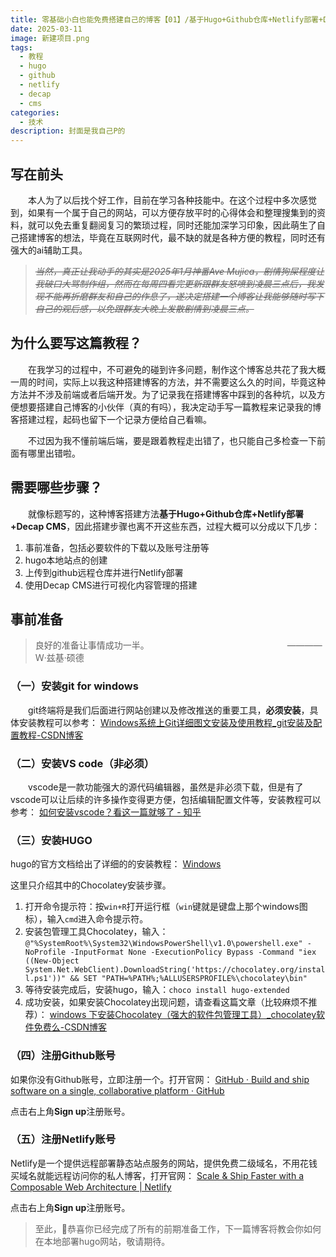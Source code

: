 ```yaml
---
title: 零基础小白也能免费搭建自己的博客【01】/基于Hugo+Github仓库+Netlify部署+Decap CMS的博客搭建教程
date: 2025-03-11
image: 新建项目.png
tags:
  - 教程
  - hugo
  - github
  - netlify
  - decap
  - cms
categories:
  - 技术
description: 封面是我自己P的
---
```

## 写在前头

　　本人为了以后找个好工作，目前在学习各种技能中。在这个过程中多次感觉到，如果有一个属于自己的网站，可以方便存放平时的心得体会和整理搜集到的资料，就可以免去重复翻阅复习的繁琐过程，同时还能加深学习印象，因此萌生了自己搭建博客的想法，毕竟在互联网时代，最不缺的就是各种方便的教程，同时还有强大的ai辅助工具。

> *~~当然，真正让我动手的其实是2025年1月神番Ave Mujica，剧情狗屎程度让我破口大骂制作组，然而在每周四看完更新跟群友怒喷到凌晨三点后，我发现不能再折磨群友和自己的作息了，遂决定搭建一个博客让我能够随时写下自己的观后感，以免跟群友大晚上发散剧情到凌晨三点。~~*

## 为什么要写这篇教程？

　　在我学习的过程中，不可避免的碰到许多问题，制作这个博客总共花了我大概一周的时间，实际上以我这种搭建博客的方法，并不需要这么久的时间，毕竟这种方法并不涉及前端或者后端开发。为了记录我在搭建博客中踩到的各种坑，以及方便想要搭建自己博客的小伙伴（真的有吗），我决定动手写一篇教程来记录我的博客搭建过程，起码也留下一个记录方便给自己看嘛。

　　不过因为我不懂前端后端，要是跟着教程走出错了，也只能自己多检查一下前面有哪里出错啦。

## 需要哪些步骤？

　　就像标题写的，这种博客搭建方法**基于Hugo+Github仓库+Netlify部署+Decap CMS**，因此搭建步骤也离不开这些东西，过程大概可以分成以下几步：

1. 事前准备，包括必要软件的下载以及账号注册等
2. hugo本地站点的创建
3. 上传到github远程仓库并进行Netlify部署
4. 使用Decap CMS进行可视化内容管理的搭建

## 事前准备

> 良好的准备让事情成功一半。　　　　　　　　 　　　　　　　　————Ｗ·兹基·硕德

### （一）安装git for windows

　　git终端将是我们后面进行网站创建以及修改推送的重要工具，**必须安装**，具体安装教程可以参考：[](https://blog.csdn.net/middle_age666/article/details/141157518)
[Windows系统上Git详细图文安装及使用教程_git安装及配置教程-CSDN博客](https://blog.csdn.net/middle_age666/article/details/141157518)

### [](https://blog.csdn.net/middle_age666/article/details/141157518)（二）安装VS code（非必须）

　　vscode是一款功能强大的源代码编辑器，虽然是非必须下载，但是有了vscode可以让后续的许多操作变得更方便，包括编辑配置文件等，安装教程可以参考：
[如何安装vscode？看这一篇就够了 - 知乎](https://zhuanlan.zhihu.com/p/687410421)[](https://blog.csdn.net/middle_age666/article/details/141157518)[](https://blog.csdn.net/middle_age666/article/details/141157518)

### [](https://blog.csdn.net/middle_age666/article/details/141157518)（三）安装HUGO

hugo的官方文档给出了详细的的安装教程：
[Windows](https://gohugo.io/installation/windows/)

这里只介绍其中的Chocolatey安装步骤。

1. 打开命令提示符：按`win+R`打开运行框（`win`键就是键盘上那个windows图标），输入`cmd`进入命令提示符。
2. 安装包管理工具Chocolatey，输入：`@"%SystemRoot%\System32\WindowsPowerShell\v1.0\powershell.exe" -NoProfile -InputFormat None -ExecutionPolicy Bypass -Command "iex ((New-Object System.Net.WebClient).DownloadString('https://chocolatey.org/install.ps1'))" && SET "PATH=%PATH%;%ALLUSERSPROFILE%\chocolatey\bin"`
3. 等待安装完成后，安装hugo，输入：`choco install hugo-extended`
4. 成功安装，如果安装Chocolatey出现问题，请查看这篇文章（比较麻烦不推荐）：
   [windows 下安装Chocolatey（强大的软件包管理工具）_chocolatey软件免费么-CSDN博客](https://blog.csdn.net/LOER_C/article/details/116591459)


### （四）注册Github账号

如果你没有Github账号，立即注册一个。打开官网：
[GitHub · Build and ship software on a single, collaborative platform · GitHub](https://github.com/)

点击右上角**Sign up**注册账号。

### （五）注册Netlify账号

Netlify是一个提供远程部署静态站点服务的网站，提供免费二级域名，不用花钱买域名就能远程访问你的私人博客，打开官网：
[Scale & Ship Faster with a Composable Web Architecture | Netlify](https://www.netlify.com/)

点击右上角**Sign up**注册账号。


> 至此，🥰恭喜你已经完成了所有的前期准备工作，下一篇博客将教会你如何在本地部署hugo网站，敬请期待。
>

[](https://blog.csdn.net/middle_age666/article/details/141157518)

[](https://blog.csdn.net/middle_age666/article/details/141157518)
